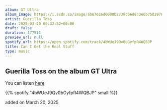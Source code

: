 ```yaml
---
album: GT Ultra
album_image: https://i.scdn.co/image/ab67616d0000b2738c66d8c3e6b75d2978f91d81
artist: Guerilla Toss
date: 2025-03-20 00:32:52+00:00
draft: false
duration: 177511
preview_url: null
spotify_url: https://open.spotify.com/track/4bWUeJ9Qv0bGyfpR4WQBJP
title: Can I Get the Real Stuff
type: music
---
```



## Guerilla Toss on the album GT Ultra

You can listen [here](https://open.spotify.com/track/4bWUeJ9Qv0bGyfpR4WQBJP)

{{% spotify "4bWUeJ9Qv0bGyfpR4WQBJP" small %}}

added on March 20, 2025
